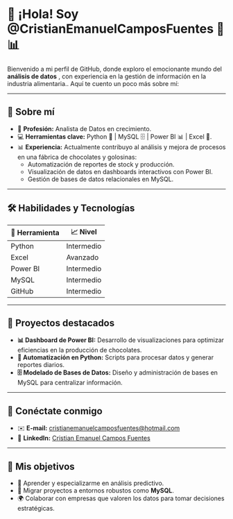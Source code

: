 # 👋 ¡Hola! Soy **@CristianEmanuelCamposFuentes** 🍫📊

Bienvenido a mi perfil de GitHub, donde exploro el emocionante mundo del **análisis de datos** , con experiencia en la gestión de información en la industria alimentaria.. Aquí te cuento un poco más sobre mí:

---

## 🌟 **Sobre mí**

- 🎯 **Profesión:** Analista de Datos en crecimiento.
- 💻 **Herramientas clave:** Python 🐍 | MySQL 🗄️ | Power BI 📊 | Excel 📑.
- 📊 **Experiencia:** Actualmente contribuyo al análisis y mejora de procesos en una fábrica de chocolates y golosinas:
  - Automatización de reportes de stock y producción.
  - Visualización de datos en dashboards interactivos con Power BI.
  - Gestión de bases de datos relacionales en MySQL.

---

## 🛠️ **Habilidades y Tecnologías**

| 🧰 Herramienta          | 📈 Nivel |
|-------------------------|----------|
| Python                 | Intermedio |
| Excel                  | Avanzado |
| Power BI               | Intermedio |
| MySQL                  | Intermedio |
| GitHub                 | Intermedio |

---

## 🚀 **Proyectos destacados**

- **📊 Dashboard de Power BI:** Desarrollo de visualizaciones para optimizar eficiencias en la producción de chocolates.
- **🐍 Automatización en Python:** Scripts para procesar datos y generar reportes diarios.
- **🗄️ Modelado de Bases de Datos:** Diseño y administración de bases en MySQL para centralizar información.

---

## 🤝 **Conéctate conmigo**

- ✉️ **E-mail:** [cristianemanuelcamposfuentes@hotmail.com](mailto:cristianemanuelcamposfuentes@hotmail.com)  
- 🔗 **LinkedIn:** [Cristian Emanuel Campos Fuentes](https://www.linkedin.com/in/cristian-emanuel-campos-fuentes)  

---

## 🎯 **Mis objetivos**

- 🧠 Aprender y especializarme en análisis predictivo.
- 🔄 Migrar proyectos a entornos robustos como **MySQL**.
- 🌍 Colaborar con empresas que valoren los datos para tomar decisiones estratégicas.
